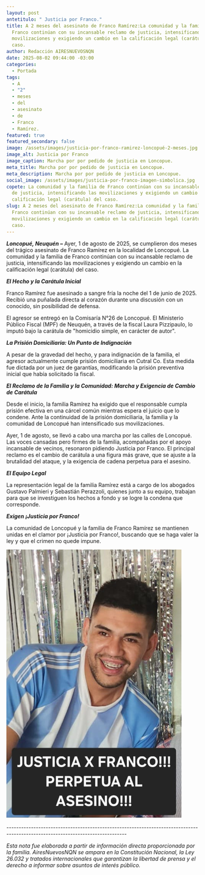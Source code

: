 ```yaml
---
layout: post
antetitulo: " Justicia por Franco."
title: A 2 meses del asesinato de Franco Ramírez:La comunidad y la familia de
  Franco continúan con su incansable reclamo de justicia, intensificando las
  movilizaciones y exigiendo un cambio en la calificación legal (carátula) del
  caso.
author: Redacción AIRESNUEVOSNQN
date: 2025-08-02 09:44:00 -03:00
categories:
  - Portada
tags:
  - A
  - "2"
  - meses
  - del
  - asesinato
  - de
  - Franco
  - Ramírez.
featured: true
featured_secondary: false
image: /assets/images/justicia-por-franco-ramirez-loncopué-2-meses.jpg
image_alt: Justicia por Franco
image_caption: Marcha por por pedido de justicia en Loncopue.
meta_title: Marcha por por pedido de justicia en Loncopue.
meta_description: Marcha por por pedido de justicia en Loncopue.
social_image: /assets/images/justicia-por-franco-imagen-simbolica.jpg
copete: La comunidad y la familia de Franco continúan con su incansable reclamo
  de justicia, intensificando las movilizaciones y exigiendo un cambio en la
  calificación legal (carátula) del caso.
slug: A 2 meses del asesinato de Franco Ramírez:La comunidad y la familia de
  Franco continúan con su incansable reclamo de justicia, intensificando las
  movilizaciones y exigiendo un cambio en la calificación legal (carátula) del
  caso.
---
```

***Loncopué, Neuquén –*** Ayer, 1 de agosto de 2025, se cumplieron dos meses del trágico asesinato de Franco Ramírez en la localidad de Loncopué. La comunidad y la familia de Franco continúan con su incansable reclamo de justicia, intensificando las movilizaciones y exigiendo un cambio en la calificación legal (carátula) del caso.



***El Hecho y la Carátula Inicial***

Franco Ramírez fue asesinado a sangre fría la noche del 1 de junio de 2025. Recibió una puñalada directa al corazón durante una discusión con un conocido, sin posibilidad de defensa.

El agresor se entregó en la Comisaría N°26 de Loncopué. El Ministerio Público Fiscal (MPF) de Neuquén, a través de la fiscal Laura Pizzipaulo, lo imputó bajo la carátula de "homicidio simple, en carácter de autor".



***La Prisión Domiciliaria: Un Punto de Indignación***

A pesar de la gravedad del hecho, y para indignación de la familia, el agresor actualmente cumple prisión domiciliaria en Cutral Co. Esta medida fue dictada por un juez de garantías, modificando la prisión preventiva inicial que había solicitado la fiscal.



***El Reclamo de la Familia y la Comunidad: Marcha y Exigencia de Cambio de Carátula***

Desde el inicio, la familia Ramírez ha exigido que el responsable cumpla prisión efectiva en una cárcel común mientras espera el juicio que lo condene. Ante la continuidad de la prisión domiciliaria, la familia y la comunidad de Loncopué han intensificado sus movilizaciones.

Ayer, 1 de agosto, se llevó a cabo una marcha por las calles de Loncopué. Las voces cansadas pero firmes de la familia, acompañadas por el apoyo incansable de vecinos, resonaron pidiendo Justicia por Franco. El principal reclamo es el cambio de carátula a una figura más grave, que se ajuste a la brutalidad del ataque, y la exigencia de cadena perpetua para el asesino.



***El Equipo Legal***

La representación legal de la familia Ramírez está a cargo de los abogados Gustavo Palmieri y Sebastián Perazzoli, quienes junto a su equipo, trabajan para que se investiguen los hechos a fondo y se logre la condena que corresponde.



***Exigen ¡Justicia por Franco!***

La comunidad de Loncopué y la familia de Franco Ramírez se mantienen unidas en el clamor por ¡Justicia por Franco!, buscando que se haga valer la ley y que el crimen no quede impune.

![](/assets/images/justicia-por-franco-imagen-simbolica.jpg)

\-------------------------------------------------------------------------------------------------------------------------------

*Esta nota fue elaborada a partir de información directa proporcionada por la familia. AiresNuevosNQN se ampara en la Constitución Nacional, la Ley 26.032 y tratados internacionales que garantizan la libertad de prensa y el derecho a informar sobre asuntos de interés público.*
